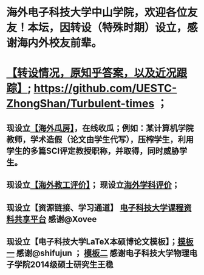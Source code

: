 # 海外电子科技大学中山学院，欢迎各位友友！本坛，因转设（特殊时期）设立，感谢海内外校友前辈。
# [【转设情况，原知乎答案，以及近况跟踪】](https://github.com/UESTC-ZhongShan/Turbulent-times); https://github.com/UESTC-ZhongShan/Turbulent-times ；
## 现设立[【海外瓜房】](https://github.com/UESTC-ZhongShan/News/)，在线收瓜；例如：某计算机学院教师，学术造假（论文由学生代写），压榨学生，利用学生的多篇SCI评定教授职称，并取得，同时威胁学生。
## 现设立[【海外教工评价】](https://github.com/UESTC-ZhongShan/Say-something)； 现设立[海外学科评价](https://github.com/UESTC-ZhongShan/Science-Technology)；
## 现设立【资源链接、学习通道】 [电子科技大学课程资料共享平台](https://github.com/Xovee/uestc-course)  感谢@Xovee
## 现设立【电子科技大学LaTeX本硕博论文模板】；[模板一](https://github.com/shifujun/UESTCthesis) 感谢@shifujun ； [模板二](https://github.com/bdebye/thesisuestc) 感谢电子科技大学物理电子学院2014级硕士研究生王稳


